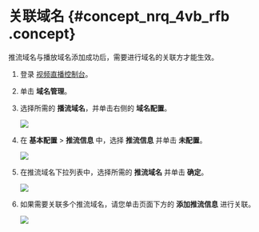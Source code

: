 # 关联域名 {#concept_nrq_4vb_rfb .concept}

推流域名与播放域名添加成功后，需要进行域名的关联方才能生效。

1.  登录 [视频直播控制台](https://live.console.aliyun.com/#/live/domains)。
2.  单击 **域名管理**。
3.  选择所需的 **播流域名**，并单击右侧的 **域名配置**。

    ![](http://static-aliyun-doc.oss-cn-hangzhou.aliyuncs.com/assets/img/41654/154218995521635_zh-CN.png)

4.  在 **基本配置** \> **推流信息** 中，选择 **推流信息** 并单击 **未配置**。

    ![](http://static-aliyun-doc.oss-cn-hangzhou.aliyuncs.com/assets/img/41654/154218995521636_zh-CN.png)

5.  在推流域名下拉列表中，选择所需的 **推流域名** 并单击 **确定**。

    ![](http://static-aliyun-doc.oss-cn-hangzhou.aliyuncs.com/assets/img/41654/154218995621637_zh-CN.png)

6.  如果需要关联多个推流域名，请您单击页面下方的 **添加推流信息** 进行关联。

    ![](http://static-aliyun-doc.oss-cn-hangzhou.aliyuncs.com/assets/img/41654/154218995621638_zh-CN.png)


